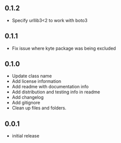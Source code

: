## 0.1.2

* Specify urllib3<2 to work with boto3

## 0.1.1

* Fix issue where kyte package was being excluded

## 0.1.0

* Update class name
* Add license information
* Add readme with documentation info
* Add distribution and testing info in readme
* Add changelog
* Add gitignore
* Clean up files and folders.

## 0.0.1

* initial release